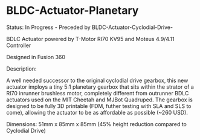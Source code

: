 # BLDC-Actuator-Planetary

Status: In Progress - Preceded by BLDC-Actuator-Cyclodial-Drive-

BDLC Actuator powered by T-Motor RI70 KV95 and Moteus 4.9/4.11 Controller

Designed in Fusion 360

Description:

A well needed successor to the original cyclodial drive gearbox, this new actuator imploys a tiny 5:1 planetary gearbox that sits within the strator of a RI70 inrunner brushless motor, completely different from outrunner BDLC actuators used on the MIT Cheetah and MJBot Quadruped.
The gearbox is designed to be fully 3D printable (FDM, futher testing with SLA and SLS to come), allowing the actuator to be as affordable as possible (~260 USD).

Dimensions: 51mm x 85mm x 85mm (45% height reduction compared to Cyclodial Drive)

